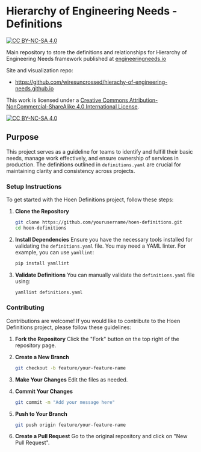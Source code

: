 # Hierarchy of Engineering Needs - Definitions
[![CC BY-NC-SA 4.0][cc-by-nc-sa-shield]][cc-by-nc-sa]

Main repository to store the definitions and relationships
for Hierarchy of Engineering Needs framework published at
[engineeringneeds.io](https://engineeringneeds.io)

Site and visualization repo:
- https://github.com/wiresuncrossed/hierachy-of-engineering-needs.github.io



This work is licensed under a
[Creative Commons Attribution-NonCommercial-ShareAlike 4.0 International License][cc-by-nc-sa].

[![CC BY-NC-SA 4.0][cc-by-nc-sa-image]][cc-by-nc-sa]

[cc-by-nc-sa]: http://creativecommons.org/licenses/by-nc-sa/4.0/
[cc-by-nc-sa-image]: https://licensebuttons.net/l/by-nc-sa/4.0/88x31.png
[cc-by-nc-sa-shield]: https://img.shields.io/badge/License-CC%20BY--NC--SA%204.0-lightgrey.svg

## Purpose

This project serves as a guideline for teams to identify and fulfill their basic needs, manage work effectively, and ensure ownership of services in production. The definitions outlined in `definitions.yaml` are crucial for maintaining clarity and consistency across projects.

### Setup Instructions

To get started with the Hoen Definitions project, follow these steps:

1. **Clone the Repository**
   ```bash
   git clone https://github.com/yourusername/hoen-definitions.git
   cd hoen-definitions
   ```

2. **Install Dependencies**
   Ensure you have the necessary tools installed for validating the `definitions.yaml` file. You may need a YAML linter. For example, you can use `yamllint`:
   ```bash
   pip install yamllint
   ```

3. **Validate Definitions**
   You can manually validate the `definitions.yaml` file using:
   ```bash
   yamllint definitions.yaml
   ```

### Contributing

Contributions are welcome! If you would like to contribute to the Hoen Definitions project, please follow these guidelines:

1. **Fork the Repository**
   Click the "Fork" button on the top right of the repository page.

2. **Create a New Branch**
   ```bash
   git checkout -b feature/your-feature-name
   ```

3. **Make Your Changes**
   Edit the files as needed.

4. **Commit Your Changes**
   ```bash
   git commit -m "Add your message here"
   ```

5. **Push to Your Branch**
   ```bash
   git push origin feature/your-feature-name
   ```

6. **Create a Pull Request**
   Go to the original repository and click on "New Pull Request".

